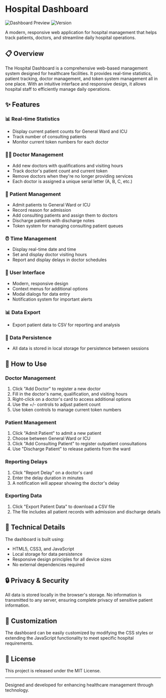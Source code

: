 # Hospital Dashboard

![Dashboard Preview](https://img.shields.io/badge/Status-Active-brightgreen)
![Version](https://img.shields.io/badge/Version-1.0-blue)


A modern, responsive web application for hospital management that helps track patients, doctors, and streamline daily hospital operations.

## 📋 Overview

The Hospital Dashboard is a comprehensive web-based management system designed for healthcare facilities. It provides real-time statistics, patient tracking, doctor management, and token system management all in one place. With an intuitive interface and responsive design, it allows hospital staff to efficiently manage daily operations.

## ✨ Features

### 📊 Real-time Statistics
- Display current patient counts for General Ward and ICU
- Track number of consulting patients
- Monitor current token numbers for each doctor

### 👨‍⚕️ Doctor Management
- Add new doctors with qualifications and visiting hours
- Track doctor's patient count and current token
- Remove doctors when they're no longer providing services
- Each doctor is assigned a unique serial letter (A, B, C, etc.)

### 🏥 Patient Management
- Admit patients to General Ward or ICU
- Record reason for admission
- Add consulting patients and assign them to doctors
- Discharge patients with discharge notes
- Token system for managing consulting patient queues

### ⏰ Time Management
- Display real-time date and time
- Set and display doctor visiting hours
- Report and display delays in doctor schedules

### 📱 User Interface
- Modern, responsive design
- Context menus for additional options
- Modal dialogs for data entry
- Notification system for important alerts

### 📊 Data Export
- Export patient data to CSV for reporting and analysis

### 💾 Data Persistence
- All data is stored in local storage for persistence between sessions

## 🚀 How to Use

### Doctor Management
1. Click "Add Doctor" to register a new doctor
2. Fill in the doctor's name, qualification, and visiting hours
3. Right-click on a doctor's card to access additional options
4. Use the +/- controls to adjust patient count
5. Use token controls to manage current token numbers

### Patient Management
1. Click "Admit Patient" to admit a new patient
2. Choose between General Ward or ICU
3. Click "Add Consulting Patient" to register outpatient consultations
4. Use "Discharge Patient" to release patients from the ward

### Reporting Delays
1. Click "Report Delay" on a doctor's card
2. Enter the delay duration in minutes
3. A notification will appear showing the doctor's delay

### Exporting Data
1. Click "Export Patient Data" to download a CSV file
2. The file includes all patient records with admission and discharge details

## 🔧 Technical Details

The dashboard is built using:
- HTML5, CSS3, and JavaScript
- Local storage for data persistence
- Responsive design principles for all device sizes
- No external dependencies required

## 🔒 Privacy & Security

All data is stored locally in the browser's storage. No information is transmitted to any server, ensuring complete privacy of sensitive patient information.

## 🎨 Customization

The dashboard can be easily customized by modifying the CSS styles or extending the JavaScript functionality to meet specific hospital requirements.

## 📝 License

This project is released under the MIT License.

---

Designed and developed for enhancing healthcare management through technology.
